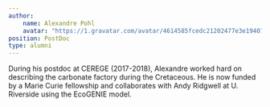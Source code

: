 ```yaml
---
author:
    name: Alexandre Pohl
    avatar: "https://1.gravatar.com/avatar/4614585fcedc21202477e3e19407e63a?s=256&d=identicon&r=G"
position: PostDoc 
type: alumni
---
```


During his postdoc at CEREGE (2017-2018), Alexandre worked hard on describing the carbonate factory during the Cretaceous. He is now funded by a Marie Curie fellowship and collaborates with Andy Ridgwell at U. Riverside using the EcoGENIE model. 
